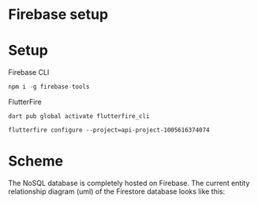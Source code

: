 # Firebase setup

# Setup

Firebase CLI

```JavaScript
npm i -g firebase-tools
```

FlutterFire

```Shell
dart pub global activate flutterfire_cli
```

```Shell
flutterfire configure --project=api-project-1005616374074
```

# Scheme

The NoSQL database is completely hosted on Firebase.
The current entity relationship diagram (uml) of the Firestore database looks like this:

